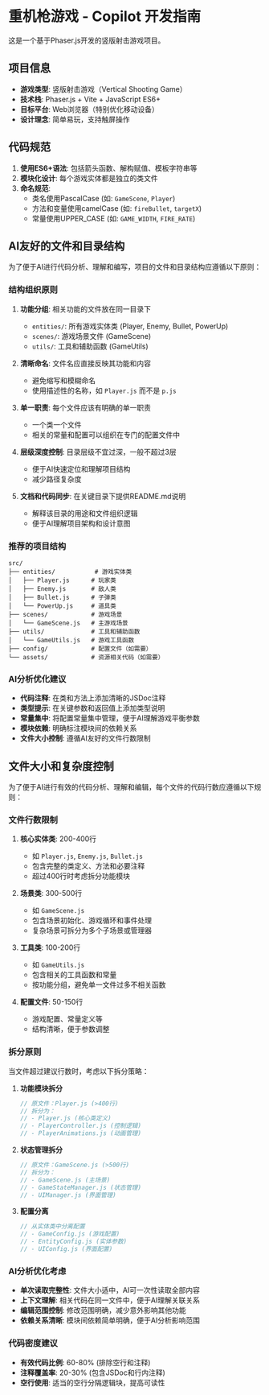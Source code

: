 <!-- Use this file to provide workspace-specific custom instructions to Copilot. For more details, visit https://code.visualstudio.com/docs/copilot/copilot-customization#_use-a-githubcopilotinstructionsmd-file -->

# 重机枪游戏 - Copilot 开发指南

这是一个基于Phaser.js开发的竖版射击游戏项目。

## 项目信息

- **游戏类型**: 竖版射击游戏（Vertical Shooting Game）
- **技术栈**: Phaser.js + Vite + JavaScript ES6+
- **目标平台**: Web浏览器（特别优化移动设备）
- **设计理念**: 简单易玩，支持触屏操作

## 代码规范

1. **使用ES6+语法**: 包括箭头函数、解构赋值、模板字符串等
2. **模块化设计**: 每个游戏实体都是独立的类文件
3. **命名规范**: 
   - 类名使用PascalCase (如: `GameScene`, `Player`)
   - 方法和变量使用camelCase (如: `fireBullet`, `targetX`)
   - 常量使用UPPER_CASE (如: `GAME_WIDTH`, `FIRE_RATE`)

## AI友好的文件和目录结构

为了便于AI进行代码分析、理解和编写，项目的文件和目录结构应遵循以下原则：

### 结构组织原则
1. **功能分组**: 相关功能的文件放在同一目录下
   - `entities/`: 所有游戏实体类 (Player, Enemy, Bullet, PowerUp)
   - `scenes/`: 游戏场景文件 (GameScene)
   - `utils/`: 工具和辅助函数 (GameUtils)

2. **清晰命名**: 文件名应直接反映其功能和内容
   - 避免缩写和模糊命名
   - 使用描述性的名称，如 `Player.js` 而不是 `p.js`

3. **单一职责**: 每个文件应该有明确的单一职责
   - 一个类一个文件
   - 相关的常量和配置可以组织在专门的配置文件中

4. **层级深度控制**: 目录层级不宜过深，一般不超过3层
   - 便于AI快速定位和理解项目结构
   - 减少路径复杂度

5. **文档和代码同步**: 在关键目录下提供README.md说明
   - 解释该目录的用途和文件组织逻辑
   - 便于AI理解项目架构和设计意图

### 推荐的项目结构
```
src/
├── entities/           # 游戏实体类
│   ├── Player.js      # 玩家类
│   ├── Enemy.js       # 敌人类
│   ├── Bullet.js      # 子弹类
│   └── PowerUp.js     # 道具类
├── scenes/            # 游戏场景
│   └── GameScene.js   # 主游戏场景
├── utils/             # 工具和辅助函数
│   └── GameUtils.js   # 游戏工具函数
├── config/            # 配置文件（如需要）
└── assets/            # 资源相关代码（如需要）
```

### AI分析优化建议
- **代码注释**: 在类和方法上添加清晰的JSDoc注释
- **类型提示**: 在关键参数和返回值上添加类型说明
- **常量集中**: 将配置常量集中管理，便于AI理解游戏平衡参数
- **模块依赖**: 明确标注模块间的依赖关系
- **文件大小控制**: 遵循AI友好的文件行数限制

## 文件大小和复杂度控制

为了便于AI进行有效的代码分析、理解和编辑，每个文件的代码行数应遵循以下规则：

### 文件行数限制
1. **核心实体类**: 200-400行
   - 如 `Player.js`, `Enemy.js`, `Bullet.js`
   - 包含完整的类定义、方法和必要注释
   - 超过400行时考虑拆分功能模块

2. **场景类**: 300-500行
   - 如 `GameScene.js`
   - 包含场景初始化、游戏循环和事件处理
   - 复杂场景可拆分为多个子场景或管理器

3. **工具类**: 100-200行
   - 如 `GameUtils.js`
   - 包含相关的工具函数和常量
   - 按功能分组，避免单一文件过多不相关函数

4. **配置文件**: 50-150行
   - 游戏配置、常量定义等
   - 结构清晰，便于参数调整

### 拆分原则
当文件超过建议行数时，考虑以下拆分策略：

1. **功能模块拆分**
   ```javascript
   // 原文件：Player.js (>400行)
   // 拆分为：
   // - Player.js (核心类定义)
   // - PlayerController.js (控制逻辑)
   // - PlayerAnimations.js (动画管理)
   ```

2. **状态管理拆分**
   ```javascript
   // 原文件：GameScene.js (>500行)
   // 拆分为：
   // - GameScene.js (主场景)
   // - GameStateManager.js (状态管理)
   // - UIManager.js (界面管理)
   ```

3. **配置分离**
   ```javascript
   // 从实体类中分离配置
   // - GameConfig.js (游戏配置)
   // - EntityConfig.js (实体参数)
   // - UIConfig.js (界面配置)
   ```

### AI分析优化考虑
- **单次读取完整性**: 文件大小适中，AI可一次性读取全部内容
- **上下文理解**: 相关代码在同一文件中，便于AI理解关联关系
- **编辑范围控制**: 修改范围明确，减少意外影响其他功能
- **依赖关系清晰**: 模块间依赖简单明确，便于AI分析影响范围

### 代码密度建议
- **有效代码比例**: 60-80% (排除空行和注释)
- **注释覆盖率**: 20-30% (包含JSDoc和行内注释)
- **空行使用**: 适当的空行分隔逻辑块，提高可读性
